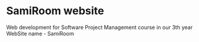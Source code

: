 # SamiRoom website
Web development for Software Project Management course in our 3th year
WebSite name - SamiRoom
